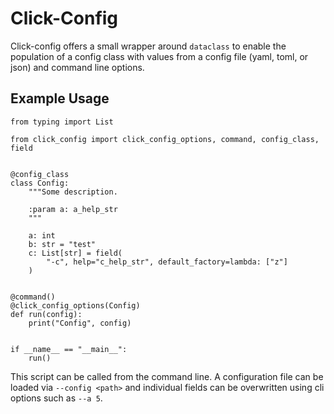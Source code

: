 # Click-Config

Click-config offers a small wrapper around `dataclass` to enable the population
of a config class with values from a config file (yaml, toml, or json) and
command line options.


## Example Usage

```
from typing import List

from click_config import click_config_options, command, config_class, field


@config_class
class Config:
    """Some description.

    :param a: a_help_str
    """

    a: int
    b: str = "test"
    c: List[str] = field(
        "-c", help="c_help_str", default_factory=lambda: ["z"]
    )


@command()
@click_config_options(Config)
def run(config):
    print("Config", config)


if __name__ == "__main__":
    run()
```

This script can be called from the command line. A configuration file can be
loaded via `--config <path>` and individual fields can be overwritten using
cli options such as `--a 5`.
